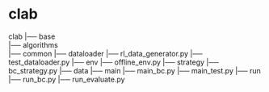 # clab

clab
|── base \
    |── algorithms  \
    |── common
    |── dataloader
        |── rl_data_generator.py
        |── test_dataloader.py
    |── env
        |── offline_env.py
    |── strategy
        |── bc_strategy.py
|── data
|── main
    |── main_bc.py
    |── main_test.py
|── run
    |── run_bc.py
    |── run_evaluate.py
